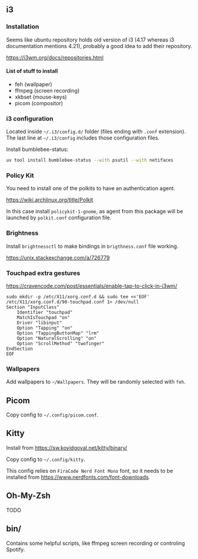 ## i3

### Installation

Seems like ubuntu repository holds old version of i3 (4.17 whereas i3 documentation mentions 4.21), probably a good idea to add their repository.

https://i3wm.org/docs/repositories.html

#### List of stuff to install

* feh (wallpaper)
* ffmpeg (screen recording)
* xkbset (mouse-keys)
* picom (compositor)

### i3 configuration

Located inside `~/.i3/config.d/` folder (files ending with `.conf` extension). The last line at `~/.i3/config` includes those configuration files.

Install bumblebee-status:

```bash
uv tool install bumblebee-status --with psutil --with netifaces
```


### Policy Kit

You need to install one of the polkits to have an authentication agent.

https://wiki.archlinux.org/title/Polkit

In this case install `policykit-1-gnome`, as agent from this package will be launched by `polkit.conf` configuration file.

### Brightness

Install `brightnessctl` to make bindings in `brigthness.conf` file working.

https://unix.stackexchange.com/a/726779

### Touchpad extra gestures

https://cravencode.com/post/essentials/enable-tap-to-click-in-i3wm/

```
sudo mkdir -p /etc/X11/xorg.conf.d && sudo tee <<'EOF' /etc/X11/xorg.conf.d/90-touchpad.conf 1> /dev/null
Section "InputClass"
	Identifier "touchpad"
	MatchIsTouchpad "on"
	Driver "libinput"
	Option "Tapping" "on"
	Option "TappingButtonMap" "lrm"
	Option "NaturalScrolling" "on"
	Option "ScrollMethod" "twofinger"
EndSection
EOF
```

### Wallpapers

Add wallpapers to `~/Wallpapers`. They will be randomly selected with `feh`.

## Picom

Copy config to `~/.config/picom.conf`.

## Kitty

Install from https://sw.kovidgoyal.net/kitty/binary/

Copy config to `~/.config/kitty`.

This config relies on `FiraCode Nerd Font Mono` font, so it needs to be installed from https://www.nerdfonts.com/font-downloads.

## Oh-My-Zsh

TODO

## bin/

Contains some helpful scripts, like ffmpeg screen recording or controling Spotify.

